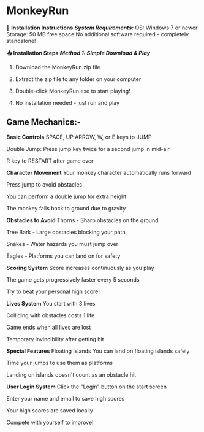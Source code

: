 # MonkeyRun

**🐒 Installation Instructions**
***System Requirements:***
OS: Windows 7 or newer
Storage: 50 MB free space
No additional software required - completely standalone!

**📥 Installation Steps**
***Method 1: Simple Download & Play***
1. Download the MonkeyRun.zip file

2. Extract the zip file to any folder on your computer

3. Double-click MonkeyRun.exe to start playing!

4. No installation needed - just run and play





## Game Mechanics:- ##

**Basic Controls**
SPACE, UP ARROW, W, or E keys to JUMP

Double Jump: Press jump key twice for a second jump in mid-air

R key to RESTART after game over

**Character Movement**
Your monkey character automatically runs forward

Press jump to avoid obstacles

You can perform a double jump for extra height

The monkey falls back to ground due to gravity

**Obstacles to Avoid**
Thorns  - Sharp obstacles on the ground

Tree Bark  - Large obstacles blocking your path

Snakes  - Water hazards you must jump over

Eagles  - Platforms you can land on for safety

**Scoring System** 
Score increases continuously as you play

The game gets progressively faster every 5 seconds

Try to beat your personal high score!

**Lives System**
You start with 3 lives

Colliding with obstacles costs 1 life

Game ends when all lives are lost

Temporary invincibility after getting hit

**Special Features**
Floating Islands
You can land on floating islands safely

Time your jumps to use them as platforms

Landing on islands doesn't count as an obstacle hit

**User Login System**
Click the "Login" button on the start screen

Enter your name and email to save high scores

Your high scores are saved locally

Compete with yourself to improve!




